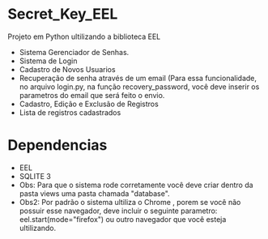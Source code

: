 # Secret_Key_EEL
Projeto em Python ultilizando a biblioteca EEL

  - Sistema Gerenciador de Senhas.
  - Sistema de Login
  - Cadastro de Novos Usuarios
  - Recuperação de senha através de um email (Para essa funcionalidade, no arquivo login.py, na função recovery_password, você deve
  inserir os parametros do email que será feito o envio.
  - Cadastro, Edição e Exclusão de Registros
  - Lista de registros cadastrados

# Dependencias
  - EEL
  - SQLITE 3
  - Obs: Para que o sistema rode corretamente você deve criar dentro da pasta views uma pasta chamada "database".
  - Obs2: Por padrão o sistema ultiliza o Chrome , porem se você não possuir esse navegador, deve incluir o seguinte parametro:
  eel.start(mode="firefox") ou outro navegador que você esteja ultilizando.
